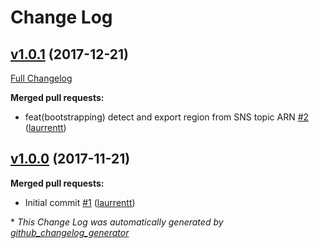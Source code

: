 # Change Log

## [v1.0.1](https://github.com/PokaInc/docker-haraka/tree/v1.0.1) (2017-12-21)
[Full Changelog](https://github.com/PokaInc/docker-haraka/compare/v1.0.0...v1.0.1)

**Merged pull requests:**

- feat\(bootstrapping\) detect and export region from SNS topic ARN [\#2](https://github.com/PokaInc/docker-haraka/pull/2) ([laurrentt](https://github.com/laurrentt))

## [v1.0.0](https://github.com/PokaInc/docker-haraka/tree/v1.0.0) (2017-11-21)
**Merged pull requests:**

- Initial commit [\#1](https://github.com/PokaInc/docker-haraka/pull/1) ([laurrentt](https://github.com/laurrentt))



\* *This Change Log was automatically generated by [github_changelog_generator](https://github.com/skywinder/Github-Changelog-Generator)*